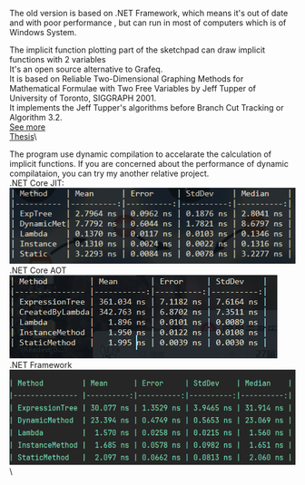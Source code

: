 The old version is based on .NET Framework, which means it's out of date and with poor performance , but can run in most of computers which is of Windows System. 

The implicit function plotting part of the sketchpad can draw implicit functions with 2 variables \
It's an open source alternative to Grafeq. \
It is based on Reliable Two-Dimensional Graphing Methods for Mathematical Formulae with Two Free Variables by Jeff
Tupper of University of Toronto, SIGGRAPH 2001. \
It implements the Jeff Tupper's algorithms before Branch Cut Tracking or Algorithm 3.2.\
[See more](Example.md)\
[Thesis](https://www.dgp.toronto.edu/~mooncake/msc.html)\

The program use dynamic compilation to accelarate the calculation of implicit functions. If you are concerned about the performance of dynamic compilataion, you can try my another relative project.\
.NET Core JIT:\
![.NET Core JIT](./Images/Core_JIT.png)\
.NET Core AOT\
![.NET Core AOT](./Images/Core_AOT.png)\
.NET Framework\
![.NET Framework](./Images/Framework.png)\